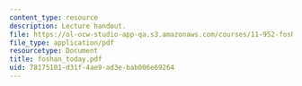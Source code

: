 ```yaml
---
content_type: resource
description: Lecture handout.
file: https://ol-ocw-studio-app-qa.s3.amazonaws.com/courses/11-952-foshan-china-workshop-spring-2004/78175101d31f4ae9ad3ebab006e69264_foshan_today.pdf
file_type: application/pdf
resourcetype: Document
title: foshan_today.pdf
uid: 78175101-d31f-4ae9-ad3e-bab006e69264
---
```

